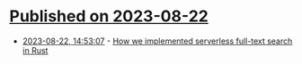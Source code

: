 # [Published on 2023-08-22](index.md)

* [2023-08-22, 14:53:07](https://lobste.rs/s/c10ihs/how_we_implemented_serverless_full_text) - [How we implemented serverless full-text search in Rust](https://grafbase.com/blog/serverless-search-in-rust)
